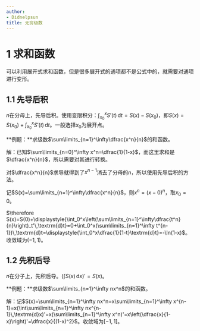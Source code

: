 ```yaml
---
author:
- Didnelpsun
title: 无穷级数
---
```


# 1 求和函数

可以利用展开式求和函数，但是很多展开式的通项都不是公式中的，就需要对通项进行变形。

## 1.1 先导后积

$n$在分母上，先导后积。使用变限积分：$\int_{x_0}^xS'(t)\,\textrm{d}t=S(x)-S(x_0)$，即$S(x)=S(x_0)+\int_{x_0}^xS'(t)\,\textrm{d}t$。一般选择$x_0$为展开点。

**例题：**求级数$\sum\limits_{n=1}^\infty\dfrac{x^n}{n}$的和函数。

解：已知$\sum\limits_{n=0}^\infty x^n=\dfrac{1}{1-x}$，而这里求和是$\dfrac{x^n}{n}$，所以需要对其进行转换。

对$\dfrac{x^n}{n}$求导就得到了$x^{n-1}$消去了分母的$n$，所以使用先导后积的方法。

记$S(x)=\sum\limits_{n=1}^\infty\dfrac{x^n}{n}$，则$x^n=(x-0)^n$，取$x_0=0$。

$\therefore S(x)=S(0)+\displaystyle{\int_0^x\left(\sum\limits_{n=1}^\infty\dfrac{t^n}{n}\right)_t'\,\textrm{d}t}=0+\int_0^x(\sum\limits_{n=1}^\infty t^{n-1})\,\textrm{d}t=\displaystyle{\int_0^x\dfrac{1}{1-t}\textrm{d}t}=-\ln(1-x)$。收敛域为$(-1,1)$。

## 1.2 先积后导

$n$在分子上，先积后导。$(\int S(x)\,\textrm{d}x)'=S(x)$。

**例题：**求级数$\sum\limits_{n=1}^\infty nx^n$的和函数。

解：记$S(x)=\sum\limits_{n=1}^\infty nx^n=x\sum\limits_{n=1}^\infty x^{n-1}=x(\int\sum\limits_{n=1}^\infty nx^{n-1}\,\textrm{d}x)'=x(\sum\limits_{n=1}^\infty x^n)'=x\left(\dfrac{x}{1-x}\right)'=\dfrac{x}{(1-x)^2}$。收敛域为$[-1,1]$。
